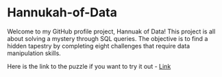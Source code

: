 # Hannukah-of-Data
Welcome to my GitHub profile project, Hannuak of Data! This project is all about solving a mystery through SQL queries. The objective is to find a hidden tapestry by completing eight challenges that require data manipulation skills.

Here is the link to the puzzle if you want to try it out - [Link](https://hanukkah.bluebird.sh/about/) 
